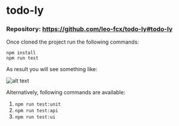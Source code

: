 # todo-ly

### Repository: https://github.com/leo-fcx/todo-ly#todo-ly

Once cloned the project run the following commands:
```
npm install
npm run test
```

As result you will see something like:

![alt text](https://raw.githubusercontent.com/leo-fcx/todo-ly/master/images/demo.gif)

Alternatively, following commands are available:
1. `npm run test:unit`
2. `npm run test:api`
3. `npm run test:ui`
